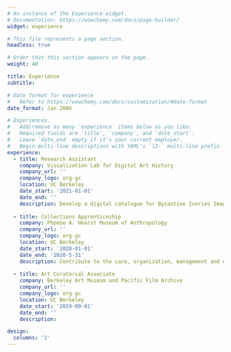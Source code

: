 ```yaml
---
# An instance of the Experience widget.
# Documentation: https://wowchemy.com/docs/page-builder/
widget: experience

# This file represents a page section.
headless: true

# Order that this section appears on the page.
weight: 40

title: Experience
subtitle:

# Date format for experience
#   Refer to https://wowchemy.com/docs/customization/#date-format
date_format: Jan 2006

# Experiences.
#   Add/remove as many `experience` items below as you like.
#   Required fields are `title`, `company`, and `date_start`.
#   Leave `date_end` empty if it's your current employer.
#   Begin multi-line descriptions with YAML's `|2-` multi-line prefix.
experience:
  - title: Research Assistant
    company: Visualization Lab for Digital Art History
    company_url: ''
    company_logo: org-gc
    location: UC Berkeley
    date_start: '2021-01-01'
    date_end: ''
    description: Develop a digital catalogue for Byzantine Ivories Imagebank project and produce 3D images of artworks by photogrammetry.
  
  - title: Collections Apprenticeship
    company: Phoebe A. Hearst Museum of Anthropology
    company_url: ''
    company_logo: org-gc
    location: UC Berkeley
    date_start: '2020-01-01'
    date_end: '2020-5-31'
    description: Contribute to the care, organization, management and documentation of museum's vast collections.
       
  - title: Art Curatorial Associate
    company: Berkeley Art Museum and Pacific Film Archive
    company_url: ''
    company_logo: org-gc
    location: UC Berkeley
    date_start: '2019-09-01'
    date_end: ''
    description:

design:
  columns: '2'
---
```

